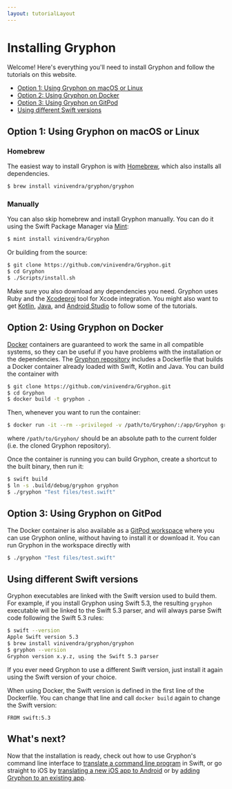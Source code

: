 ```yaml
---
layout: tutorialLayout
---
```


# Installing Gryphon

Welcome! Here's everything you'll need to install Gryphon and follow the tutorials on this website.

- [Option 1: Using Gryphon on macOS or Linux](installingGryphon.html#option-1-using-gryphon-on-macos-or-linux)
- [Option 2: Using Gryphon on Docker](installingGryphon.html#option-2-using-gryphon-on-docker)
- [Option 3: Using Gryphon on GitPod](installingGryphon.html#option-3-using-gryphon-on-gitpod)
- [Using different Swift versions](installingGryphon.html#using-different-swift-versions)

## Option 1: Using Gryphon on macOS or Linux

### Homebrew

The easiest way to install Gryphon is with [Homebrew](https://brew.sh), which also installs all dependencies.

```` bash
$ brew install vinivendra/gryphon/gryphon
````

### Manually

You can also skip homebrew and install Gryphon manually. You can do it using the Swift Package Manager via [Mint](https://github.com/yonaskolb/Mint):

```` bash
$ mint install vinivendra/Gryphon
````

Or building from the source:

```` bash
$ git clone https://github.com/vinivendra/Gryphon.git
$ cd Gryphon
$ ./Scripts/install.sh
````

Make sure you also download any dependencies you need. Gryphon uses Ruby and the [Xcodeproj](https://github.com/CocoaPods/Xcodeproj) tool for Xcode integration. You might also want to get [Kotlin](https://github.com/JetBrains/kotlin/releases/tag/v1.4.10), [Java](https://www.oracle.com/java/technologies/javase-jre8-downloads.html), and [Android Studio](https://developer.android.com/studio/) to follow some of the tutorials.

## Option 2: Using Gryphon on Docker

[Docker](https://www.docker.com) containers are guaranteed to work the same in all compatible systems, so they can be useful if you have problems with the installation or the dependencies. The [Gryphon repository](https://github.com/vinivendra/Gryphon) includes a Dockerfile that builds a Docker container already loaded with Swift, Kotlin and Java. You can build the container with

```` bash
$ git clone https://github.com/vinivendra/Gryphon.git
$ cd Gryphon
$ docker build -t gryphon .
````

Then, whenever you want to run the container:

```` bash
$ docker run -it --rm --privileged -v /path/to/Gryphon/:/app/Gryphon gryphon
````

where `/path/to/Gryphon/` should be an absolute path to the current folder (i.e. the cloned Gryphon repository).

Once the container is running you can build Gryphon, create a shortcut to the built binary, then run it:

```` bash
$ swift build
$ ln -s .build/debug/gryphon gryphon
$ ./gryphon "Test files/test.swift"
````

## Option 3: Using Gryphon on GitPod

The Docker container is also available as a [GitPod workspace](http://gitpod.io/#github.com/vinivendra/Gryphon) where you can use Gryphon online, without having to install it or download it. You can run Gryphon in the workspace directly with

```` bash
$ ./gryphon "Test files/test.swift"
````

## Using different Swift versions

Gryphon executables are linked with the Swift version used to build them. For example, if you install Gryphon using Swift 5.3, the resulting `gryphon` executable will be linked to the Swift 5.3 parser, and will always parse Swift code following the Swift 5.3 rules:

```` bash
$ swift --version
Apple Swift version 5.3
$ brew install vinivendra/gryphon/gryphon
$ gryphon --version
Gryphon version x.y.z, using the Swift 5.3 parser
````

If you ever need Gryphon to use a different Swift version, just install it again using the Swift version of your choice.

When using Docker, the Swift version is defined in the first line of the Dockerfile. You can change that line and call `docker build` again to change the Swift version:

````
FROM swift:5.3
````

## What's next?

Now that the installation is ready, check out how to use Gryphon's command line interface to [translate a command line program](translatingCommandLinePrograms.html) in Swift, or go straight to iOS by [translating a new iOS app to Android](translatingANewiOSAppToAndroid.html) or by [adding Gryphon to an existing app](addingGryphonToAnExistingApp.html).


